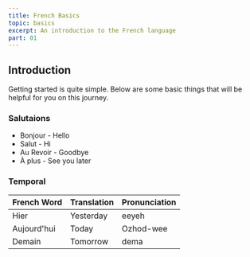 ```yaml
---
title: French Basics
topic: basics
excerpt: An introduction to the French language
part: 01
---
```


## Introduction

Getting started is quite simple. Below are some basic things that will be helpful for you on this journey.

### Salutaions

- Bonjour - Hello
- Salut - Hi
- Au Revoir - Goodbye
- À plus - See you later

### Temporal

| French Word | Translation | Pronunciation |
| ----------- | ----------- | ------------- |
| Hier        | Yesterday   | eeyeh         |
| Aujourd'hui | Today       | Ozhod-wee     |
| Demain      | Tomorrow    | dema          |
